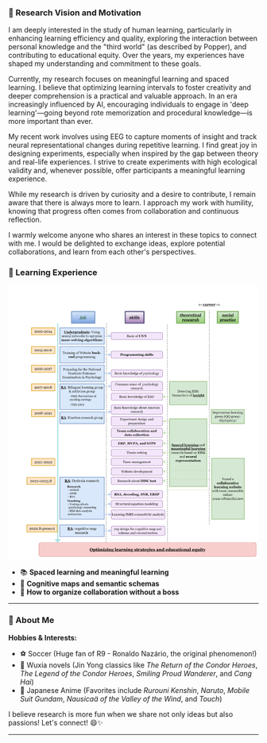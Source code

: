### 🌱 Research Vision and Motivation  

I am deeply interested in the study of human learning, particularly in enhancing learning efficiency and quality, exploring the interaction between personal knowledge and the "third world" (as described by Popper), and contributing to educational equity. Over the years, my experiences have shaped my understanding and commitment to these goals.

Currently, my research focuses on meaningful learning and spaced learning. I believe that optimizing learning intervals to foster creativity and deeper comprehension is a practical and valuable approach. In an era increasingly influenced by AI, encouraging individuals to engage in 'deep learning'—going beyond rote memorization and procedural knowledge—is more important than ever.

My recent work involves using EEG to capture moments of insight and track neural representational changes during repetitive learning. I find great joy in designing experiments, especially when inspired by the gap between theory and real-life experiences. I strive to create experiments with high ecological validity and, whenever possible, offer participants a meaningful learning experience.

While my research is driven by curiosity and a desire to contribute, I remain aware that there is always more to learn. I approach my work with humility, knowing that progress often comes from collaboration and continuous reflection.

I warmly welcome anyone who shares an interest in these topics to connect with me. I would be delighted to exchange ideas, explore potential collaborations, and learn from each other's perspectives.

### 🎨 Learning Experience  
![GitHub Logo](https://github.com/guishuyunye-lyw/CV/blob/main/jianlishixutu.png)  

- 📚 **Spaced learning and meaningful learning**  
- 🧠 **Cognitive maps and semantic schemas**  
- 🤝 **How to organize collaboration without a boss**  

---

### 💙 About Me  

**Hobbies & Interests:**  
- ⚽ Soccer (Huge fan of R9 - Ronaldo Nazário, the original phenomenon!)  
- 📖 Wuxia novels (Jin Yong classics like *The Return of the Condor Heroes*, *The Legend of the Condor Heroes*, *Smiling Proud Wanderer*, and *Cang Hai*)  
- 🎌 Japanese Anime (Favorites include *Rurouni Kenshin*, *Naruto*, *Mobile Suit Gundam*, *Nausicaä of the Valley of the Wind*, and *Touch*)  

I believe research is more fun when we share not only ideas but also passions! Let's connect! 😄✨  

---

